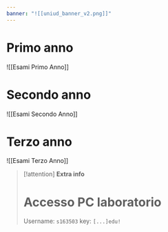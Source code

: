 ```yaml
---
banner: "![[uniud_banner_v2.png]]"
---
```

# Primo anno 
![[Esami Primo Anno]]
# Secondo anno
![[Esami Secondo Anno]]
# Terzo anno
![[Esami Terzo Anno]]

> [!attention]  **Extra info** 
 ># Accesso PC laboratorio 
> Username: `s163503`
> key: `[...]edu!`
